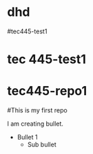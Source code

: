 # dhd
#tec445-test1
# tec 445-test1
# tec445-repo1

#This is my first repo

I am creating bullet.

* Bullet 1
  * Sub bullet